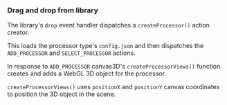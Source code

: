 
### Drag and drop from library

The library's `drop` event handler dispatches a `createProcessor()` action 
creator.

This loads the processor type's `config.json` and then dispatches the 
`ADD_PROCESSOR` and `SELECT_PROCESSOR` actions.

In response to `ADD_PROCESSOR` canvas3D's `createProcessorViews()` function 
creates and adds a WebGL 3D object for the processor.

`createProcessorViews()` uses `positionX` and `positionY` canvas 
coordinates to position the 3D object in the scene.